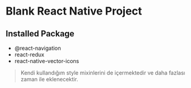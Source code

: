 # Blank React Native Project
## Installed Package
- @react-navigation
- react-redux
- react-native-vector-icons

> Kendi kullandığım style mixinlerini de içermektedir ve daha fazlası zaman ile eklenecektir.

